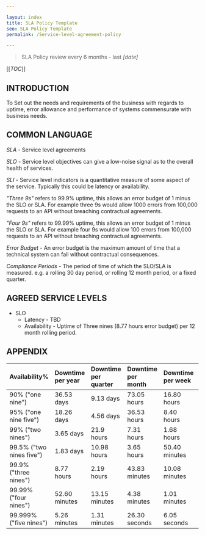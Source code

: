 ```yaml
---

layout: index
title: SLA Policy Template
seo: SLA Policy Template
permalink: /Service-level-agreement-policy

---
```


> SLA Policy review every 6 months - last _[date]_

[[_TOC_]]


## INTRODUCTION

To Set out the needs and requirements of the business with regards to uptime, error allowance and performance of systems commensurate with business needs.

## COMMON LANGUAGE

_SLA_ - Service level agreements

_SLO_ - Service level objectives can give a low-noise signal as to the overall health of services.

_SLI_ - Service level indicators is a quantitative measure of some aspect of the service. Typically this could be latency or availability.

_"Three 9s"_ refers to 99.9% uptime, this allows an error budget of 1 minus the SLO or SLA. For example three 9s would allow 1000 errors from 100,000 requests to an API without breaching contractual agreements.

_"Four 9s"_ refers to 99.99% uptime, this allows an error budget of 1 minus the SLO or SLA. For example four 9s would allow 100 errors from 100,000 requests to an API without breaching contractual agreements.

_Error Budget_ - An error budget is the maximum amount of time that a technical system can fail without contractual consequences.

_Compliance Periods_ - The period of time of which the SLO/SLA is measured. e.g. a rolling 30 day period, or rolling 12 month period, or a fixed quarter.


## AGREED SERVICE LEVELS

- SLO
   - Latency - TBD
   - Availability - Uptime of Three nines (8.77 hours error budget) per 12 month rolling period.


## APPENDIX

| Availability%               | Downtime per year | Downtime per quarter | Downtime per month | Downtime per week | Downtime per day (24 hours) |
|:----------------------------|:------------------|:---------------------|:-------------------|:------------------|:----------------------------|
| 90% ("one nine")            | 36.53 days        | 9.13 days            | 73.05 hours        | 16.80 hours       | 2.40 hours                  |
| 95% ("one nine five")       | 18.26 days        | 4.56 days            | 36.53 hours        | 8.40 hours        | 1.20 hours                  |
| 99% ("two nines")           | 3.65 days         | 21.9 hours           | 7.31 hours         | 1.68 hours        | 14.40 minutes               |
| 99.5% ("two nines five")    | 1.83 days         | 10.98 hours          | 3.65 hours         | 50.40 minutes     | 7.20 minutes                |
| 99.9% ("three nines")       | 8.77 hours        | 2.19 hours           | 43.83 minutes      | 10.08 minutes     | 1.44 minutes                |
| 99.99% ("four nines")       | 52.60 minutes     | 13.15 minutes        | 4.38 minutes       | 1.01 minutes      | 8.64 seconds                |
| 99.999% ("five nines")      | 5.26 minutes      | 1.31 minutes         | 26.30 seconds      | 6.05 seconds      | 864.00 Milliseconds         |

